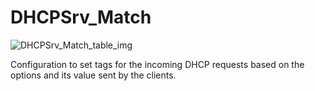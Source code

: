 # DHCPSrv_Match

![DHCPSrv_Match_table_img](http://www.plantuml.com/plantuml/img/SoWkIImgAStDuKhEIImkLd3nS0w83qujAaijKh2nKT08qSd9JCyeIIzAJStJLB2pGr8MN5GMxvjOafo1NI6oIRgwTgXQk1nIyrA0jW80)

Configuration to set tags for the incoming DHCP requests based on the options
and its value sent by the clients.


